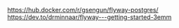 https://hub.docker.com/r/gsengun/flyway-postgres/
https://dev.to/drminnaar/flyway---getting-started-3emm

